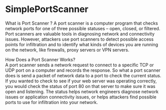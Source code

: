 # SimplePortScanner
What is Port Scanner ? 
A port scanner is a computer program that checks network ports for one of three possible statuses – open, closed, or filtered.  Port scanners are valuable tools in diagnosing network and connectivity issues. However, attackers use port scanners to detect possible access points for infiltration and to identify what kinds of devices you are running on the network, like firewalls, proxy servers or VPN servers. 

How Does a Port Scanner Works?  
A port scanner sends a network request to connect to a specific TCP or UDP port on a computer and records the response.  So what a port scanner does is send a packet of network data to a port to check the current status. If you wanted to check to see if your web server was operating correctly, you would check the status of port 80 on that server to make sure it was open and listening.  The status helps network engineers diagnose network issues or application connectivity issues, or helps attackers find possible ports to use for infiltration into your network.

